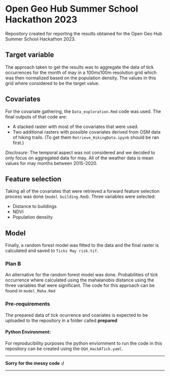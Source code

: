 # Open Geo Hub Summer School Hackathon 2023

Repository created for reporting the results obtained for the Open Geo Hub Summer School Hackathon 2023. 

## Target variable
The approach taken to get the results was to aggregate the data of tick occurrences for the month of may in a 100mx100m resolution grid which was then normalized based on the population density. The values in this grid where considered to be the target value.

## Covariates
For the covariate gathering, the `Data_exploration.Rmd` code was used. The final outputs of that code are:

- A stacked raster with most of the covariates that were used. 
- Two additional rasters with possible covariates derived from OSM data of hiking trails. (To get them `Retrieve_HikingData.ipynb` should be ran first.)

*Disclosure:* The temporal aspect was not considered and we decided to only focus on aggregated data for may. All of the weather data is mean values for may months between 2015-2020.

## Feature selection
Taking all of the covariates that were retrieved a forward feature selection process was done (`model building.Rmd`). Three variables were selected:

- Distance to buildings
- NDVI
- Population densiity

## Model
Finally, a random forest model was fitted to the data and the final raster is calculated and saved to `Ticks May risk.tif`.

### Plan B
An alternative for the random forest model was done. Probabilities of tick occurrence where calculated using the mahalanobis distance using the three variables that were significant. The code for this approach can be found in `model_Maha.Rmd`


### Pre-requirements
The prepared data of tick ocurrence and coariates is expected to be uploaded to the repository in a folder called **prepared**

#### Python Environment:
For reproducibility purposes the python enviornment to run the code in this repository can be created using the `OGH_HackATick.yaml`.


****
**Sorry for the messy code :/**
***